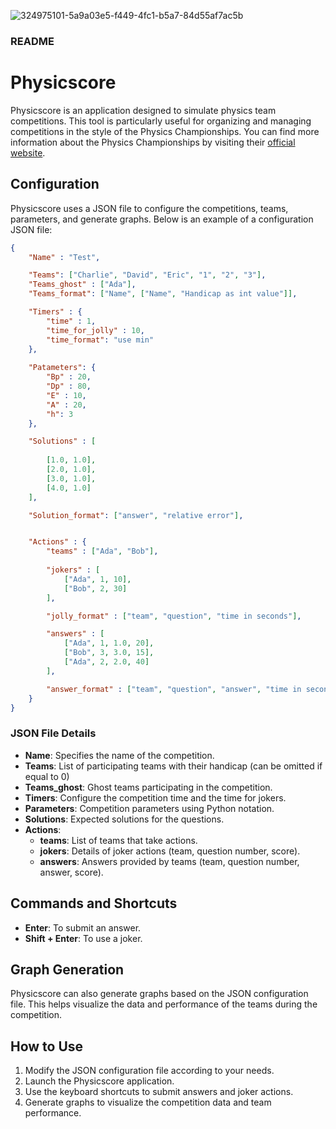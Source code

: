 ![324975101-5a9a03e5-f449-4fc1-b5a7-84d55af7ac5b](https://github.com/user-attachments/assets/e32c0c67-e8c9-4b9a-b0bd-f895b399e7a9)

### README

# Physicscore

Physicscore is an application designed to simulate physics team competitions. This tool is particularly useful for organizing and managing competitions in the style of the Physics Championships. You can find more information about the Physics Championships by visiting their [official website](https://olifis.org/).

## Configuration

Physicscore uses a JSON file to configure the competitions, teams, parameters, and generate graphs. Below is an example of a configuration JSON file:

```json
{
	"Name" : "Test",

	"Teams": ["Charlie", "David", "Eric", "1", "2", "3"],
	"Teams_ghost" : ["Ada"],
	"Teams_format": ["Name", ["Name", "Handicap as int value"]],

	"Timers" : {
		"time" : 1,
		"time_for_jolly" : 10,
		"time_format": "use min"
	},
	
	"Patameters": {
		"Bp" : 20,
		"Dp" : 80,
		"E" : 10,
		"A" : 20,
		"h": 3
	},

	"Solutions" : [
	
		[1.0, 1.0],
		[2.0, 1.0],
		[3.0, 1.0],
		[4.0, 1.0]
	],

	"Solution_format": ["answer", "relative error"],


	"Actions" : {
		"teams" : ["Ada", "Bob"],
		
		"jokers" : [
			["Ada", 1, 10],
			["Bob", 2, 30]
		],

		"jolly_format" : ["team", "question", "time in seconds"],

		"answers" : [
			["Ada", 1, 1.0, 20],
			["Bob", 3, 3.0, 15],
			["Ada", 2, 2.0, 40]
		],

		"answer_format" : ["team", "question", "answer", "time in seconds"]
	}
}
```

### JSON File Details

- **Name**: Specifies the name of the competition.
- **Teams**: List of participating teams with their handicap (can be omitted if equal to 0)
- **Teams_ghost**: Ghost teams participating in the competition.
- **Timers**: Configure the competition time and the time for jokers.
- **Parameters**: Competition parameters using Python notation.
- **Solutions**: Expected solutions for the questions.
- **Actions**:
  - **teams**: List of teams that take actions.
  - **jokers**: Details of joker actions (team, question number, score).
  - **answers**: Answers provided by teams (team, question number, answer, score).

## Commands and Shortcuts

- **Enter**: To submit an answer.
- **Shift + Enter**: To use a joker.

## Graph Generation

Physicscore can also generate graphs based on the JSON configuration file. This helps visualize the data and performance of the teams during the competition.

## How to Use

1. Modify the JSON configuration file according to your needs.
2. Launch the Physicscore application.
3. Use the keyboard shortcuts to submit answers and joker actions.
4. Generate graphs to visualize the competition data and team performance.
